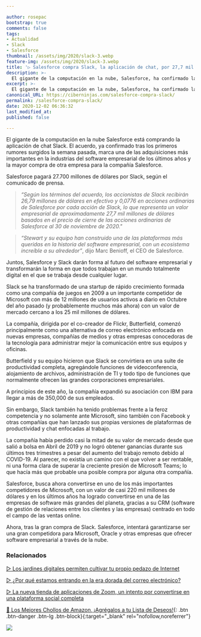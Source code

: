 ```yaml
---

author: rosepac
bootstrap: true
comments: false
tags:
- Actualidad
- Slack
- Salesforce
thumbnail: /assets/img/2020/slack-3.webp
feature-img: /assets/img/2020/slack-3.webp
title: '▷ Salesforce compra Slack, la aplicación de chat, por 27,7 mil millones de dólares'
description: >-
  El gigante de la computación en la nube, Salesforce, ha confirmado la compra de Slack Technologies, buscando crear un nuevo software capaz de enfrentarse a Microsoft, Zoom y otras herramientas de trabajo colaborativo
excerpt: >-
  El gigante de la computación en la nube, Salesforce, ha confirmado la compra de Slack Technologies, buscando crear un nuevo software capaz de enfrentarse a Microsoft, Zoom y otras herramientas de trabajo colaborativo
canonical_URL: https://ciberninjas.com/salesforce-compra-slack/
permalink: /salesforce-compra-slack/
date: 2020-12-02 06:36:32
last_modified_at: 
published: false

---
```


El gigante de la computación en la nube Salesforce está comprando la aplicación de chat Slack. El acuerdo, ya confirmado tras los primeros rumores surgidos la semana pasada, marca una de las adquisiciones más importantes en la industrias del software empresarial de los últimos años y la mayor compra de otra empresa para la compañía Salesforce.

Salesforce pagará 27.700 millones de dólares por Slack, según el comunicado de prensa.

> *“Según los términos del acuerdo, los accionistas de Slack recibirán 26,79 millones de dólares en efectivo y 0,0776 en acciones ordinarias de Salesforce por cada acción de Slack, lo que representa un valor empresarial de aproximadamente 27,7 mil millones de dólares basados en el precio de cierre de las acciones ordinarias de Salesforce al 30 de noviembre de 2020."*

> *“Stewart y su equipo han construido una de las plataformas más queridas en la historia del software empresarial, con un ecosistema increíble a su alrededor”*, dijo Marc Benioff, el CEO de Salesforce.

Juntos, Salesforce y Slack darán forma al futuro del software empresarial y transformarán la forma en que todos trabajan en un mundo totalmente digital en el que se trabaja desde cualquier lugar.

Slack se ha transformado de una startup de rápido crecimiento formada como una compañía de juegos en 2009 a un importante competidor de Microsoft con más de 12 millones de usuarios activos a diario en Octubre del año pasado (y probablemente muchos más ahora) con un valor de mercado cercano a los 25 mil millones de dólares.

La compañía, dirigida por el co-creador de Flickr, Butterfield, comenzó principalmente como una alternativa de correo electrónico enfocada en nuevas empresas, compañías de medios y otras empresas conocedoras de la tecnología para administrar mejor la comunicación entre sus equipos y oficinas.

Butterfield y su equipo hicieron que Slack se convirtiera en una suite de productividad completa, agregándole funciones de videoconferencia, alojamiento de archivos, administración de TI y todo tipo de funciones que normalmente ofrecen las grandes corporaciones empresariales.

A principios de este año, la compañía expandió su asociación con IBM para llegar a más de 350,000 de sus empleados.

Sin embargo, Slack también ha tenido problemas frente a la feroz competencia y no solamente ante Microsoft, sino también con Facebook y otras compañías que han lanzado sus propias versiones de plataformas de productividad y chat enfocadas al trabajo.

La compañía había perdido casi la mitad de su valor de mercado desde que salió a bolsa en Abril de 2019 y no logró obtener ganancias durante sus últimos tres trimestres a pesar del aumento del trabajo remoto debido al COVID-19. Al parecer, no existía un camino con el que volver a ser rentable, ni una forma clara de superar la creciente presión de Microsoft Teams; lo que hacía más que probable una posible compra por alguna otra compañía.

Salesforce, busca ahora convertirse en uno de los más importantes competidores de Microsoft, con un valor de casi 220 mil millones de dólares y en los últimos años ha logrado convertirse en una de las empresas de software más grandes del planeta, gracias a su CRM (software de gestión de relaciones entre los clientes y las empresas) centrado en todo el campo de las ventas online.

Ahora, tras la gran compra de Slack. Salesforce, intentará garantizarse ser una gran competidora para Microsoft, Oracle y otras empresas que ofrecer software empresarial a través de la nube.

### **Relacionados** <!-- omit in toc -->

[▷ Los jardines digitales permiten cultivar tu propio pedazo de Internet](https://ciberninjas.com/jardines-digitales/)

[▷ ¿Por qué estamos entrando en la era dorada del correo electrónico?](https://ciberninjas.com/era-dorada-correo/)

[▷ La nueva tienda de aplicaciones de Zoom, un intento por convertirse en una plataforma social completa](https://ciberninjas.com/tienda-aplicaciones-zoom/)

[🛒 Los Mejores Chollos de Amazon, ¡Agrégalos a tu Lista de Deseos!](/amazon/ "Los Mejores Chollos de Amazon, Ofertas Flash, Black Monday y Amazon Prime Day"){: .btn .btn-danger .btn-lg .btn-block}{:target="_blank" rel="nofollow,noreferrer"}

![](/assets/img/2020/.webp)